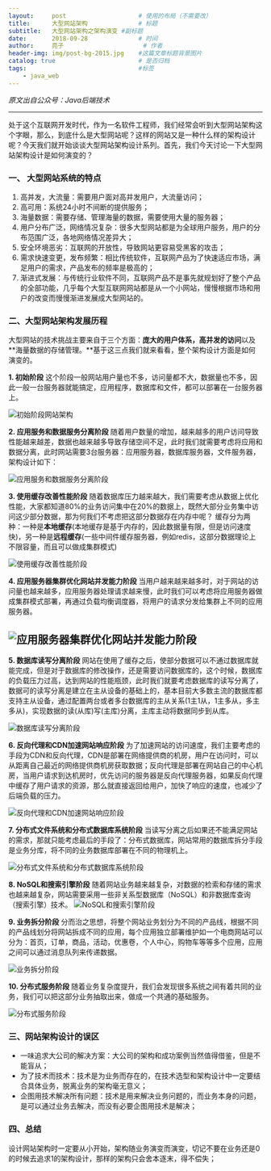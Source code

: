 ```yaml
---
layout:     post   				    # 使用的布局（不需要改）
title:      大型网站架构 				# 标题 
subtitle:   大型网站架构之架构演变 #副标题
date:       2018-09-28 				# 时间
author:     亮子 						# 作者
header-img: img/post-bg-2015.jpg 	#这篇文章标题背景图片
catalog: true 						# 是否归档
tags:								#标签
    - java_web
---
```

*原文出自公众号：Java后端技术*

---
处于这个互联网开发时代，作为一名软件工程师，我们经常会听到大型网站架构这个字眼，那么，到底什么是大型网站呢？这样的网站又是一种什么样的架构设计呢？今天我们就开始谈谈大型网站架构设计系列。首先，我们今天讨论一下大型网站架构设计是如何演变的？
    

###  一、 大型网站系统的特点 

 1. 高并发，大流量：需要用户面对高并发用户，大流量访问；
 2. 高可用：系统24小时不间断的提供服务；
 3. 海量数据：需要存储、管理海量的数据，需要使用大量的服务器；
 4. 用户分布广泛，网络情况复杂：很多大型网站都是为全球用户服务，用户的分布范围广泛，各地网络情况差异大；
 5. 安全环境恶劣：互联网的开放性，导致网站更容易受黑客的攻击；
 6. 需求快速变更，发布频繁：相比传统软件，互联网产品为了快速适应市场，满足用户的需求，产品发布的频率是极高的；
 7. 渐进式发展：与传统行业软件不同，互联网产品不是事先就规划好了整个产品的全部功能，几乎每个大型互联网网站都是从一个小网站，慢慢根据市场和用户的改变而慢慢渐进发展成大型网站的。
###  二、大型网站架构发展历程
                     
大型网站的技术挑战主要来自于三个方面：**庞大的用户体系，高并发的访问**以及 **海量数据的存储管理。**基于这三点我们就来看看，整个架构设计方面是如何演变的。

  **1. 初始阶段**
这个阶段一般网站用户量也不多，访问量都不大，数据量也不多，因此一般一台服务器就能搞定，应用程序，数据库和文件，都可以部署在一台服务器上。

![初始阶段网站架构](https://mmbiz.qpic.cn/mmbiz_png/YZZM78DPNutnfnmm0TINClk713AWvSicUndk64icRJHtQL8l0VUaM8cwia5j6R1Kt9MqRyAHIkcG4t92P6Huahwpw/640?wx_fmt=png&tp=webp&wxfrom=5&wx_lazy=1&wx_co=1)

  **2. 应用服务和数据服务分离阶段**
随着用户数量的增加，越来越多的用户访问导致性能越来越差，数据也越来越多导致存储空间不足，此时我们就需要考虑将应用和数据分离，此时网站需要3台服务器：应用服务器，数据库服务器，文件服务器，架构设计如下：

![应用服务和数据服务分离阶段](https://mmbiz.qpic.cn/mmbiz_png/YZZM78DPNutnfnmm0TINClk713AWvSicUicHZ73iaCN1cRwjTuDw8hticsqqSa6sBp5gzYMHrpHwlIcCp7ibBIYhfWg/640?wx_fmt=png&tp=webp&wxfrom=5&wx_lazy=1&wx_co=1)

  **3. 使用缓存改善性能阶段**
随着数据库压力越来越大，我们需要考虑从数据上优化性能，大家都知道80%的业务访问集中在20%的数据上，既然大部分业务集中访问这少部分数据，那为何我们不考虑把这部分数据存在内存中呢？
缓存分为两种：一种是**本地缓存**(本地缓存是基于内存的，因此数据量有限，但是访问速度快)，另一种是**远程缓存**(一些中间件缓存服务器，例如redis，这部分数据理论上不限容量，而且可以做成集群模式)

![使用缓存改善性能阶段](https://mmbiz.qpic.cn/mmbiz_png/YZZM78DPNutnfnmm0TINClk713AWvSicUnmRKGoQibVGmrhXyJoxHQVhgx3BNgQd5hKHaVff1hibGlGzQV5iaP2O4w/640?wx_fmt=png&tp=webp&wxfrom=5&wx_lazy=1&wx_co=1)

  **4. 应用服务器集群优化网站并发能力阶段**
当用户越来越来越多时，对于网站的访问量也越来越多，应用服务器处理请求越来慢，此时我们可以考虑将应用服务器做成集群模式部署，再通过负载均衡调度器，将用户的请求分发给集群上不同的应用服务器。

![应用服务器集群优化网站并发能力阶段](https://mmbiz.qpic.cn/mmbiz_png/YZZM78DPNutnfnmm0TINClk713AWvSicUYVDGLlAaicsR8MvGbj15DQibrOoibicgWkJxJfFDicNjBX22APz1jnsf7Mw/640?wx_fmt=png&tp=webp&wxfrom=5&wx_lazy=1&wx_co=1)
---
  **5. 数据库读写分离阶段**
网站在使用了缓存之后，使部分数据可以不通过数据库就能完成，但是对于数据库的修改操作，还是需要访问数据库的，这个时候，数据库的负载压力过高，达到网站的性能瓶颈，此时我们就要考虑数据库的读写分离了，数据可的读写分离是建立在主从设备的基础上的，基本目前大多数主流的数据库都支持主从设备，通过配置两台或者多台数据库的主从关系(1主1从，1主多从，多主多从)，实现数据的读(从库)写(主库)分离，主库主动将数据同步到从库。

![数据库读写分离阶段](https://mmbiz.qpic.cn/mmbiz_png/YZZM78DPNutnfnmm0TINClk713AWvSicUK7UEFc2mEZEqGVpTB85aMwgricezv4dld8ftEjoiaBQgfTHusBFj1n3A/640?wx_fmt=png&tp=webp&wxfrom=5&wx_lazy=1&wx_co=1)

  **6. 反向代理和CDN加速网站响应阶段**
为了加速网站的访问速度，我们主要考虑的手段为CDN和反向代理，CDN是部署在网络提供商的机房，用户在访问时，可以从距离自己最近的网络提供商机房获取数据；反向代理是部署在网站自己的中心机房，当用户请求到达机房时，优先访问的服务器是反向代理服务器，如果反向代理中缓存了用户请求的资源，那么就直接返回给用户，加快了响应的速度，也减少了后端负载的压力。

![反向代理和CDN加速网站响应阶段](https://mmbiz.qpic.cn/mmbiz_png/YZZM78DPNutnfnmm0TINClk713AWvSicUTBxH0icCQ6ZvZFGN3UE1ibr5K6pNasicyytibU8X5qgNJpia6PomOM4eKJw/640?wx_fmt=png&tp=webp&wxfrom=5&wx_lazy=1&wx_co=1)    
    
  **7. 分布式文件系统和分布式数据库系统阶段**
当读写分离之后如果还不能满足网站的需求，那就只能考虑最后的手段了：分布式数据库，网站常用的数据库拆分手段是业务分库，将不同的业务数据库部署在不同的物理机上。

![分布式文件系统和分布式数据库系统阶段](https://mmbiz.qpic.cn/mmbiz_png/YZZM78DPNutnfnmm0TINClk713AWvSicUAxd5gLf6qCTUnZOBXoZDMfLyK583k5qB6XaPWT6PE5VMiccz9UoMHdA/640?wx_fmt=png&tp=webp&wxfrom=5&wx_lazy=1&wx_co=1)

  **8. NoSQL和搜索引擎阶段**
随着网站业务越来越复杂，对数据的检索和存储的需求也越来越复杂，网站需要采用一些非关系型数据库（NoSQL）和非数据库查询（搜索引擎）技术。
![NoSQL和搜索引擎阶段](https://mmbiz.qpic.cn/mmbiz_png/YZZM78DPNutnfnmm0TINClk713AWvSicUIXMISveF4NxJEtn2tdeSbFVw8Rh4sUSzX9v5aFxyibQTnk78liat5U9w/640?wx_fmt=png&tp=webp&wxfrom=5&wx_lazy=1&wx_co=1)

  **9. 业务拆分阶段**
分而治之思想，将整个网站业务划分为不同的产品线，根据不同的产品线划分将网站拆成不同的应用，每个应用独立部署维护如一个电商网站可以分为：首页，订单，商品，活动，优惠卷，个人中心，购物车等等多个应用，应用之间可以通过消息队列来传递数据。

![业务拆分阶段](https://mmbiz.qpic.cn/mmbiz_png/YZZM78DPNutnfnmm0TINClk713AWvSicUdydcQJsMNb3CAIebdW9pyygP3yibIEQqW0wv8ic2yKGC3XER1ZPg54WA/640?wx_fmt=png&tp=webp&wxfrom=5&wx_lazy=1&wx_co=1)

  **10. 分布式服务阶段**
随着业务复杂度提升，我们会发现很多系统之间有着共同的业务，我们可以把这部分业务抽取出来，做成一个共通的基础服务。

![分布式服务阶段](https://mmbiz.qpic.cn/mmbiz_png/YZZM78DPNutnfnmm0TINClk713AWvSicUL1pgdQWyo99RmlQZxgExRlXK0wLib4WLWYrOHLgzH06YZ1kpVGuG6EQ/640?wx_fmt=png&tp=webp&wxfrom=5&wx_lazy=1&wx_co=1)
###  三、网站架构设计的误区

 - 一味追求大公司的解决方案：大公司的架构和成功案例当然值得借鉴，但是不能盲从；
 - 为了技术而技术：技术是为业务而存在的，在技术选型和架构设计中一定要结合具体业务，脱离业务的架构毫无意义；
 - 企图用技术解决所有问题：技术是用来解决业务问题的，而业务本身的问题，是可以通过业务去解决，而没有必要企图用技术是解决；

###  四、总结
设计网站架构时一定要从小开始，架构随业务演变而演变，切记不要在业务还是0的时候去追求1的架构设计，那样的架构只会舍本逐末，得不偿失；




